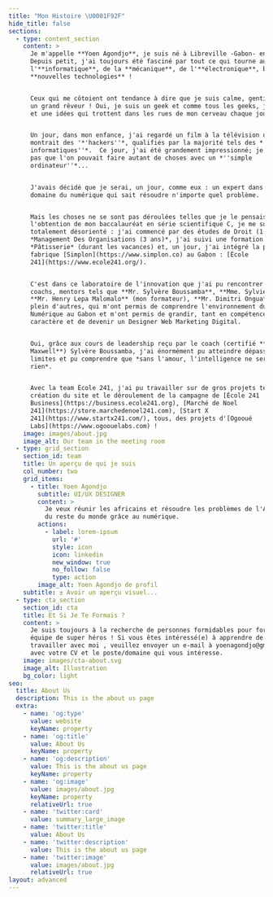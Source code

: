 ```yaml
---
title: "Mon Histoire \U0001F92F"
hide_title: false
sections:
  - type: content_section
    content: >
      Je m'appelle **Yoen Agondjo**, je suis né à Libreville -Gabon- en 1998.
      Depuis petit, j'ai toujours été fasciné par tout ce qui tourne autour de
      l'**informatique**, de la **mécanique**, de l'**électronique**, bref, des
      **nouvelles technologies** !


      Ceux qui me côtoient ont tendance à dire que je suis calme, gentil, fou et
      un grand rêveur ! Oui, je suis un geek et comme tous les geeks, j'ai mille
      et une idées qui trottent dans les rues de mon cerveau chaque jour.


      Un jour, dans mon enfance, j'ai regardé un film à la télévision qui
      montrait des '*'hackers''*, qualifiés par la majorité tels des *''pirates
      informatiques''*.  Ce jour, j'ai été grandement impressionné; je ne savais
      pas que l'on pouvait faire autant de choses avec un *''simple
      ordinateur''*...


      J'avais décidé que je serai, un jour, comme eux : un expert dans le
      domaine du numérique qui sait résoudre n'importe quel problème.


      Mais les choses ne se sont pas déroulées telles que je le pensais… Après
      l'obtention de mon baccalauréat en série scientifique C, je me suis
      totalement désorienté : j'ai commencé par des études de Droit (1 an), de
      *Management Des Organisations (3 ans)*, j'ai suivi une formation en
      *Pâtisserie* (durant les vacances) et, un jour, j'ai intégré la première
      fabrique [Simplon](https://www.simplon.co) au Gabon : [École
      241](https://www.ecole241.org/).


      C'est dans ce laboratoire de l'innovation que j'ai pu rencontrer des
      coachs, mentors tels que **Mr. Sylvère Boussamba**, **Mme. Sylvie Touré**,
      **Mr. Henry Lepa Malomalo** (mon formateur), **Mr. Dimitri Ongua** et
      plein d'autres, qui m'ont permis de comprendre l'environnement du
      Numérique au Gabon et m'ont permis de grandir, tant en compétences qu'en
      caractère et de devenir un Designer Web Marketing Digital.


      Oui, grâce aux cours de leadership reçu par le coach (certifié **John C.
      Maxwell**) Sylvère Boussamba, j'ai énormément pu atteindre dépasser mes
      limites et pu comprendre que *sans l'amour, l'intelligence ne sert à
      rien*.


      Avec la team École 241, j'ai pu travailler sur de gros projets tels que la
      création du site et le déroulement de la campagne de [École 241
      Business](https://business.ecole241.org), [Marché de Noel
      241](https://store.marchedenoel241.com), [Start X
      241](https://www.startx241.com/), tous, des projets d'[Ogooué
      Labs](https://www.ogoouelabs.com) !
    image: images/about.jpg
    image_alt: Our team in the meeting room
  - type: grid_section
    section_id: team
    title: Un aperçu de qui je suis
    col_number: two
    grid_items:
      - title: Yoen Agondjo
        subtitle: UI/UX DESIGNER
        content: >
          Je veux réunir les africains et résoudre les problèmes de l'Afrique et
          du reste du monde grâce au numérique.
        actions:
          - label: lorem-ipsum
            url: '#'
            style: icon
            icon: linkedin
            new_window: true
            no_follow: false
            type: action
        image_alt: Yoen Agondjo de profil
    subtitle: ± Avoir un aperçu visuel...
  - type: cta_section
    section_id: cta
    title: Et Si Je Te Formais ?
    content: >
      Je suis toujours à la recherche de personnes formidables pour former une
      équipe de super héros ! Si vous êtes intéressé(e) à apprendre de moi ou
      travailler avec moi , veuillez envoyer un e-mail à yoenagondjo@gmail.com
      avec votre CV et le poste/domaine qui vous intéresse.
    image: images/cta-about.svg
    image_alt: Illustration
    bg_color: light
seo:
  title: About Us
  description: This is the about us page
  extra:
    - name: 'og:type'
      value: website
      keyName: property
    - name: 'og:title'
      value: About Us
      keyName: property
    - name: 'og:description'
      value: This is the about us page
      keyName: property
    - name: 'og:image'
      value: images/about.jpg
      keyName: property
      relativeUrl: true
    - name: 'twitter:card'
      value: summary_large_image
    - name: 'twitter:title'
      value: About Us
    - name: 'twitter:description'
      value: This is the about us page
    - name: 'twitter:image'
      value: images/about.jpg
      relativeUrl: true
layout: advanced
---
```

